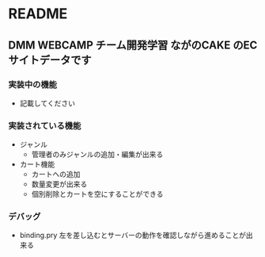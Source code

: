 # README

## DMM WEBCAMP チーム開発学習 ながのCAKE のECサイトデータです

### 実装中の機能
- 記載してください

### 実装されている機能
- ジャンル
  - 管理者のみジャンルの追加・編集が出来る
- カート機能
  - カートへの追加
  - 数量変更が出来る
  - 個別削除とカートを空にすることができる

### デバッグ
 - binding.pry 左を差し込むとサーバーの動作を確認しながら進めることが出来る
